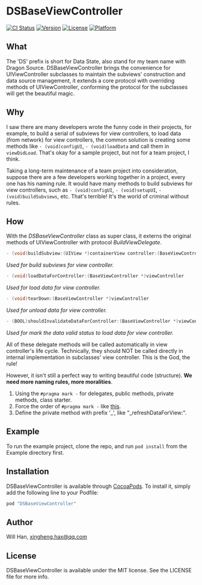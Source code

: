 # DSBaseViewController

[![CI Status](http://img.shields.io/travis/xingheng/DSBaseViewController.svg?style=flat)](https://travis-ci.org/xingheng/DSBaseViewController)
[![Version](https://img.shields.io/cocoapods/v/DSBaseViewController.svg?style=flat)](http://cocoapods.org/pods/DSBaseViewController)
[![License](https://img.shields.io/cocoapods/l/DSBaseViewController.svg?style=flat)](http://cocoapods.org/pods/DSBaseViewController)
[![Platform](https://img.shields.io/cocoapods/p/DSBaseViewController.svg?style=flat)](http://cocoapods.org/pods/DSBaseViewController)



## What

The 'DS' prefix is short for Data State, also stand for my team name with Dragon Source. DSBaseViewController brings the convenience for UIViewController subclasses to maintain the subviews' construction and data source management, it extends a core protocol with overriding methods of UIViewController, conforming the protocol for the subclasses will get the beautiful magic.



## Why

I saw there are many developers wrote the funny code in their projects, for example, to build a serial of subviews for view controllers, to load data (from network) for view controllers, the common solution is creating some methods like `- (void)configUI`, `- (void)loadData` and call them in `viewDidLoad`. That's okay for a sample project, but not for a team project, I think.

Taking a long-term maintenance of a team project into consideration, suppose there are a few developers working together in a project, every one has his naming rule. It would have many methods to build subviews for view controllers, such as `- (void)configUI`, `- (void)setupUI`, `- (void)buildSubviews`, etc. That's terrible! It's the world of criminal without rules.

## How

With the *DSBaseViewController* class as super class, it externs the original methods of UIViewController with protocol *BuildViewDelegate*.


``` objective-c
- (void)buildSubview:(UIView *)containerView controller:(BaseViewController *)viewController
```

*Used for build subviews for view controller.*

```objective-c
- (void)loadDataForController:(BaseViewController *)viewController
```

*Used for load data for view controller.*

```objective-c
- (void)tearDown:(BaseViewController *)viewController
```

*Used for unload data for view controller.*

```objective-c
- (BOOL)shouldInvalidateDataForController:(BaseViewController *)viewController
```

*Used for mark the data valid status to load data for view controller.*



All of these delegate methods will be called automatically in view controller's life cycle. Technically, they should NOT be called directly in internal implementation in subclasses' view controller. This is the God, the rule!



However, it isn't still a perfect way to writing beautiful code (structure). **We need more naming rules, more moralities**.

1. Using the `#pragma mark -` for delegates, public methods, private methods, class starter.
2. Force the order of `#pragma mark -` like [this](Images/pragma_mark_preview.png).
3. Define the private method with prefix '_', like "\_refreshDataForView:".



## Example

To run the example project, clone the repo, and run `pod install` from the Example directory first.

## Installation

DSBaseViewController is available through [CocoaPods](http://cocoapods.org). To install
it, simply add the following line to your Podfile:

```ruby
pod "DSBaseViewController"
```

## Author

Will Han, xingheng.hax@qq.com

## License

DSBaseViewController is available under the MIT license. See the LICENSE file for more info.
